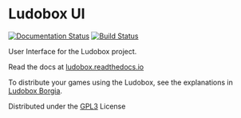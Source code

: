 # Ludobox UI

[![Documentation Status](https://readthedocs.org/projects/ludobox/badge/?version=latest)](http://ludobox.readthedocs.io/en/latest/?badge=latest)
[![Build Status](https://travis-ci.org/ludobox/ludobox.svg?branch=master)](https://travis-ci.org/ludobox/ludobox)

User Interface for the Ludobox project.

Read the docs at [ludobox.readthedocs.io](http://ludobox.readthedocs.io/)

To distribute your games using the Ludobox, see the explanations in [Ludobox Borgia](https://github.com/ludobox/ludobox-borgia).


Distributed under the [GPL3](https://www.gnu.org/licenses/gpl-3.0.en.html) License
